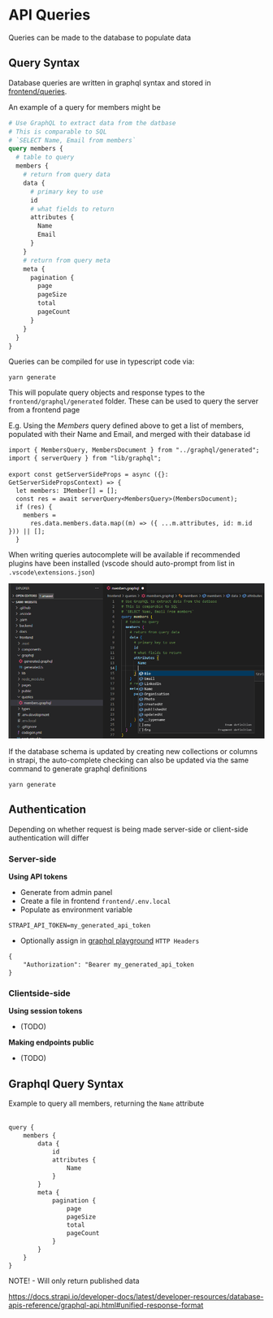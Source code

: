 # API Queries

Queries can be made to the database to populate data

## Query Syntax

Database queries are written in graphql syntax and stored in [frontend/queries](https://github.com/supportingami/sami-website/tree/main/frontend/queries).

An example of a query for members might be

```graphql
# Use GraphQL to extract data from the datbase
# This is comparable to SQL
# `SELECT Name, Email from members`
query members {
  # table to query
  members {
    # return from query data
    data {
      # primary key to use
      id
      # what fields to return
      attributes {
        Name
        Email
      }
    }
    # return from query meta
    meta {
      pagination {
        page
        pageSize
        total
        pageCount
      }
    }
  }
}
```

Queries can be compiled for use in typescript code via:

```
yarn generate
```

This will populate query objects and response types to the `frontend/graphql/generated` folder. These can be used to query the server from a frontend page

E.g. Using the _Members_ query defined above to get a list of members, populated with their Name and Email, and merged with their database id

```
import { MembersQuery, MembersDocument } from "../graphql/generated";
import { serverQuery } from "lib/graphql";

export const getServerSideProps = async ({}: GetServerSidePropsContext) => {
  let members: IMember[] = [];
  const res = await serverQuery<MembersQuery>(MembersDocument);
  if (res) {
    members =
      res.data.members.data.map((m) => ({ ...m.attributes, id: m.id })) || [];
  }
```

When writing queries autocomplete will be available if recommended plugins have been installed (vscode should auto-prompt from list in `.vscode\extensions.json`)

![](images/query-autocomplete.png)

If the database schema is updated by creating new collections or columns in strapi, the auto-complete checking can also be updated via the same command to generate graphql definitions

```
yarn generate
```

## Authentication

Depending on whether request is being made server-side or client-side authentication will differ

### Server-side

**Using API tokens**

- Generate from admin panel
- Create a file in frontend `frontend/.env.local`
- Populate as environment variable

```
STRAPI_API_TOKEN=my_generated_api_token
```

- Optionally assign in [graphql playground](http://localhost:1337/graphql) `HTTP Headers`

```
{
    "Authorization": "Bearer my_generated_api_token
}
```

### Clientside-side

**Using session tokens**

- (TODO)

**Making endpoints public**

- (TODO)

## Graphql Query Syntax

Example to query all members, returning the `Name` attribute

```

query {
    members {
        data {
            id
            attributes {
                Name
            }
        }
        meta {
            pagination {
                page
                pageSize
                total
                pageCount
            }
        }
    }
}

```

NOTE! - Will only return published data

https://docs.strapi.io/developer-docs/latest/developer-resources/database-apis-reference/graphql-api.html#unified-response-format
